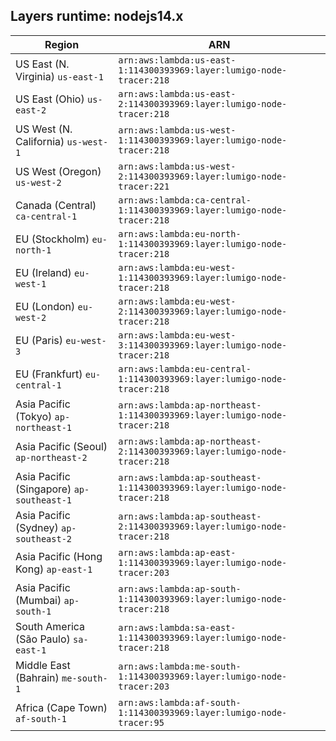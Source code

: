 Layers runtime: nodejs14.x
----
| Region | ARN |
| --- | --- |
|US East (N. Virginia)  `us-east-1`|`arn:aws:lambda:us-east-1:114300393969:layer:lumigo-node-tracer:218`|
|US East (Ohio)  `us-east-2`|`arn:aws:lambda:us-east-2:114300393969:layer:lumigo-node-tracer:218`|
|US West (N. California)  `us-west-1`|`arn:aws:lambda:us-west-1:114300393969:layer:lumigo-node-tracer:218`|
|US West (Oregon)  `us-west-2`|`arn:aws:lambda:us-west-2:114300393969:layer:lumigo-node-tracer:221`|
|Canada (Central)  `ca-central-1`|`arn:aws:lambda:ca-central-1:114300393969:layer:lumigo-node-tracer:218`|
|EU (Stockholm)  `eu-north-1`|`arn:aws:lambda:eu-north-1:114300393969:layer:lumigo-node-tracer:218`|
|EU (Ireland)  `eu-west-1`|`arn:aws:lambda:eu-west-1:114300393969:layer:lumigo-node-tracer:218`|
|EU (London)  `eu-west-2`|`arn:aws:lambda:eu-west-2:114300393969:layer:lumigo-node-tracer:218`|
|EU (Paris)  `eu-west-3`|`arn:aws:lambda:eu-west-3:114300393969:layer:lumigo-node-tracer:218`|
|EU (Frankfurt)  `eu-central-1`|`arn:aws:lambda:eu-central-1:114300393969:layer:lumigo-node-tracer:218`|
|Asia Pacific (Tokyo)  `ap-northeast-1`|`arn:aws:lambda:ap-northeast-1:114300393969:layer:lumigo-node-tracer:218`|
|Asia Pacific (Seoul)  `ap-northeast-2`|`arn:aws:lambda:ap-northeast-2:114300393969:layer:lumigo-node-tracer:218`|
|Asia Pacific (Singapore)  `ap-southeast-1`|`arn:aws:lambda:ap-southeast-1:114300393969:layer:lumigo-node-tracer:218`|
|Asia Pacific (Sydney)  `ap-southeast-2`|`arn:aws:lambda:ap-southeast-2:114300393969:layer:lumigo-node-tracer:218`|
|Asia Pacific (Hong Kong)  `ap-east-1`|`arn:aws:lambda:ap-east-1:114300393969:layer:lumigo-node-tracer:203`|
|Asia Pacific (Mumbai)  `ap-south-1`|`arn:aws:lambda:ap-south-1:114300393969:layer:lumigo-node-tracer:218`|
|South America (São Paulo)  `sa-east-1`|`arn:aws:lambda:sa-east-1:114300393969:layer:lumigo-node-tracer:218`|
|Middle East (Bahrain)  `me-south-1`|`arn:aws:lambda:me-south-1:114300393969:layer:lumigo-node-tracer:203`|
|Africa (Cape Town)  `af-south-1`|`arn:aws:lambda:af-south-1:114300393969:layer:lumigo-node-tracer:95`|
